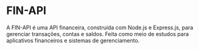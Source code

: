 # FIN-API
A FIN-API é uma API financeira, construída com Node.js e Express.js, para gerenciar transações, contas e saldos. Feita como meio de estudos para aplicativos financeiros e sistemas de gerenciamento.
